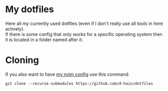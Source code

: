 # My dotfiles

Here all my currently used dotfiles (even if I don't really use all tools in here actively). \
If there is some config that only works for a specific operating system then it is located in a folder named after it.

# Cloning

If you also want to have [my nvim config](https://github.com/d-hain/init.lua) use this command:
```shell
git clone --recurse-submodules https://github.com/d-hain/dotfiles
```
